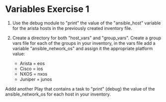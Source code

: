 # Variables Exercise 1

1. Use the debug module to "print" the value of the "ansible_host" variable for the arista hosts in the previously created inventory file.

2. Create a directory for both "host_vars" and "group_vars". Create a group vars file for each of the groups in your inventory, in the vars file add a variable "ansible_network_os" and assign it the appropriate platform value:
    - Arista = eos
    - Cisco = ios
    - NXOS = nxos
    - Juniper = junos

Addd another Play that contains a task to "print" (debug) the value of the ansible_network_os for each host in your inventory.
